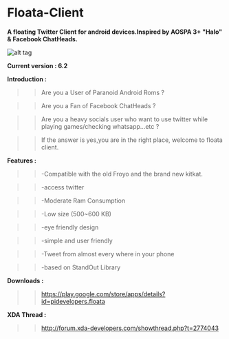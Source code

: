 Floata-Client
=============

**A floating Twitter Client for android devices.Inspired by AOSPA 3+ "Halo" & Facebook ChatHeads.**
               
 ![alt tag](https://pbs.twimg.com/media/BvHQbcKIQAAbMe3.png:large)


**Current version : 6.2**

**Introduction :**

>>Are you a User of Paranoid Android Roms ?

>>Are you a Fan of Facebook ChatHeads ?

>>Are you a heavy socials user who want to use twitter while playing games/checking whatsapp...etc ?

>> If the answer is yes,you are in the right place, welcome to floata client.
   
   
**Features :**
>> -Compatible with the old Froyo and the brand new kitkat.

>> -access twitter
    
>> -Moderate Ram Consumption
    
>> -Low size (500~600 KB)
    
>> -eye friendly design
    
>> -simple and user friendly
    
>> -Tweet from almost every where in your phone
    
>> -based on StandOut Library   
   
   
**Downloads :**

>>https://play.google.com/store/apps/details?id=pidevelopers.floata
   
   
**XDA Thread :**

>>http://forum.xda-developers.com/showthread.php?t=2774043
